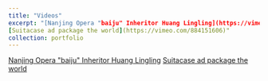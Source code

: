 ```yaml
---
title: "Videos"
excerpt: "[Nanjing Opera "baiju" Inheritor Huang Lingling](https://vimeo.com/884091741)
[Suitacase ad package the world](https://vimeo.com/884151606)"
collection: portfolio
---
```

[Nanjing Opera "baiju" Inheritor Huang Lingling](https://vimeo.com/884091741)
[Suitacase ad package the world](https://vimeo.com/884151606)

